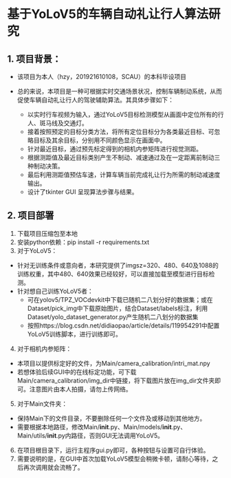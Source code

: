 # 基于YoLoV5的车辆自动礼让行人算法研究

## 1. 项目背景：
- 该项目为本人（hzy，201921610108，SCAU）的本科毕设项目
- 总的来说，本项目是一种可根据实时交通场景状况，控制车辆制动系统，从而促使车辆自动礼让行人的驾驶辅助算法。其具体步骤如下：

  - 以实时行车视频为输入，通过YoLoV5目标检测模型从画面中定位所有的行人、斑马线及交通灯。
  - 接着按照预定的目标分类方法，将所有定位目标分为各类最近目标、可忽略目标及其余目标，分别用不同颜色显示在画面中。
  - 针对最近目标，通过预先标定得到的相机内参矩阵进行视觉测距。
  - 根据测距值及最近目标类别产生不制动、减速通过及在一定距离前制动三种制动决策。
  - 最后利用测距值预估车速，计算车辆当前完成礼让行为所需的制动减速度输出。
  - 设计了tkinter GUI 呈现算法步骤与结果。
  
## 2. 项目部署

1. 下载项目压缩包至本地
2. 安装python依赖：pip install -r requirements.txt 
3. 对于YoLoV5：
  - 针对无训练条件或意向者，本研究提供了imgsz=320、480、640及1088的训练权重，其中480、640效果已经较好，可以直接加载至模型进行目标检测。
  - 针对想自己训练YoLoV5者：
    - 可在yolov5/TPZ_VOCdevkit中下载已随机二八划分好的数据集；或在Dataset/pick_img中下载原始图片，结合Dataset/labels标注，利用Dataset/yolo_dataset_generator.py产生随机二八划分的数据集
    - 按照https://blog.csdn.net/didiaopao/article/details/119954291中配置YoLoV5训练脚本，进行训练即可。
4. 对于相机内参矩阵：
  - 本项目以提供标定好的文件，为Main/camera_calibration/intri_mat.npy
  - 若想体验后续GUI中的在线标定功能，可下载Main/camera_calibration/img_dir中链接，将下载图片放在img_dir文件夹即可。注意图片由本人拍摄，请勿上传网络。
5. 对于Main文件夹：
  - 保持Main下的文件目录，不要删除任何一个文件及或移动到其他地方。
  - 需要根据本地路径，修改Main/__init__.py、Main/models/__init__.py、Main/utils/__init__.py内路径，否则GUI无法调用YoLoV5。
6. 在项目根目录下，运行主程序gui.py即可，各种按钮与设置可自行体验。
7. 需要说明的是，在GUI中首次加载YoLoV5模型会稍微卡顿，请耐心等待，之后再次调用就会流畅了。
